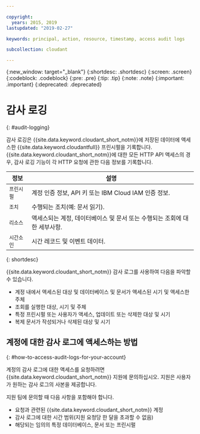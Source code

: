 ```yaml
---

copyright:
  years: 2015, 2019
lastupdated: "2019-02-27"

keywords: principal, action, resource, timestamp, access audit logs

subcollection: cloudant

---
```


{:new_window: target="_blank"}
{:shortdesc: .shortdesc}
{:screen: .screen}
{:codeblock: .codeblock}
{:pre: .pre}
{:tip: .tip}
{:note: .note}
{:important: .important}
{:deprecated: .deprecated}

<!-- Acrolinx: 2017-05-10 -->

# 감사 로깅
{: #audit-logging}

감사 로깅은 {{site.data.keyword.cloudant_short_notm}}에 저장된 데이터에 액세스한
{{site.data.keyword.cloudantfull}} 프린시펄을 기록합니다. {{site.data.keyword.cloudant_short_notm}}에
대한 모든 HTTP API 액세스의 경우, 감사 로깅 기능이
각 HTTP 요청에 관한 다음 정보를 기록합니다.

정보 |설명
------------|------------
`프린시펄` | 계정 인증 정보, API 키 또는 IBM Cloud IAM 인증 정보.
`조치` | 수행되는 조치(예: 문서 읽기).
`리소스` | 액세스되는 계정, 데이터베이스 및 문서 또는 수행되는 조회에 대한 세부사항.
`시간소인` | 시간 레코드 및 이벤트 데이터. 
{: shortdesc}

{{site.data.keyword.cloudant_short_notm}} 감사 로그를 사용하여 다음을 파악할 수 있습니다.

- 계정 내에서 액세스된 대상 및 데이터베이스 및 문서가 액세스된 시기 및 액세스한 주체
- 조회를 실행한 대상, 시기 및 주체
- 특정 프린시펄 또는 사용자가 액세스, 업데이트 또는 삭제한 대상 및 시기
- 복제 문서가 작성되거나 삭제된 대상 및 시기


## 계정에 대한 감사 로그에 액세스하는 방법
{: #how-to-access-audit-logs-for-your-account}

계정의 감사 로그에 대한 액세스를 요청하려면 {{site.data.keyword.cloudant_short_notm}} 지원에 문의하십시오. 지원은 사용자가 원하는 감사 로그의 사본을 제공합니다.

지원 팀에 문의할 때 다음 사항을 포함해야 합니다.

- 요청과 관련된 {{site.data.keyword.cloudant_short_notm}} 계정
- 감사 로그에 대한 시간 범위(지원 요청당 한 달을 초과할 수 없음)
- 해당되는 임의의 특정 데이터베이스, 문서 또는 프린시펄

